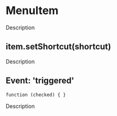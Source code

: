 # MenuItem

Description

## item.setShortcut(shortcut)

Description

## Event: 'triggered'

`function (checked) { }`

Description